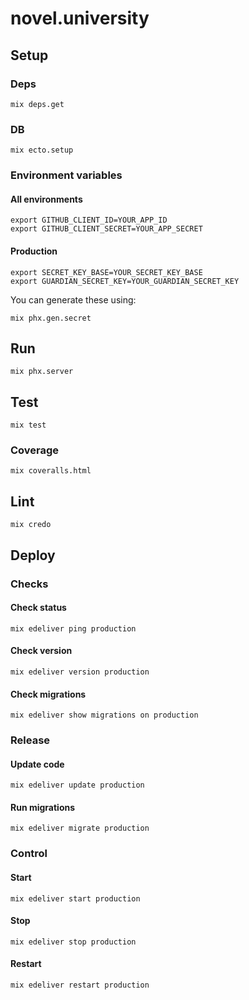 # novel.university

## Setup

### Deps
```
mix deps.get
```

### DB
```
mix ecto.setup
```

### Environment variables

#### All environments
```
export GITHUB_CLIENT_ID=YOUR_APP_ID
export GITHUB_CLIENT_SECRET=YOUR_APP_SECRET
```

#### Production
```
export SECRET_KEY_BASE=YOUR_SECRET_KEY_BASE
export GUARDIAN_SECRET_KEY=YOUR_GUARDIAN_SECRET_KEY
```

You can generate these using:
```
mix phx.gen.secret
```

## Run
```
mix phx.server
```

## Test
```
mix test
```

### Coverage
```
mix coveralls.html
```

## Lint
```
mix credo
```

## Deploy

### Checks

#### Check status
```
mix edeliver ping production
```

#### Check version
```
mix edeliver version production
```

#### Check migrations
```
mix edeliver show migrations on production
```

### Release

#### Update code
```
mix edeliver update production
```

#### Run migrations
```
mix edeliver migrate production
```

### Control

#### Start
```
mix edeliver start production
```

#### Stop
```
mix edeliver stop production
```

#### Restart
```
mix edeliver restart production
```
